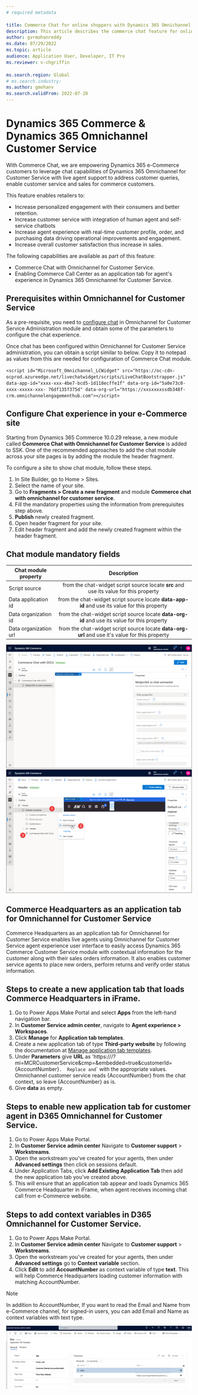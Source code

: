 ```yaml
---
# required metadata

title: Commerce Chat for online shoppers with Dynamics 365 Omnichannel Customer Service
description: This article describes the commerce chat feature for online shoppers by integrating Dynamics 365 Commerce with Dynamics 365 Omnichannel Customer Service.
author: gvrmohanreddy
ms.date: 07/29/2022
ms.topic: article
audience: Application User, Developer, IT Pro
ms.reviewer: v-chgriffin

ms.search.region: Global
# ms.search.industry: 
ms.author: gmohanv
ms.search.validFrom: 2022-07-20
---
```


# Dynamics 365 Commerce & Dynamics 365 Omnichannel Customer Service 

With Commerce Chat, we are empowering Dynamics 365 e-Commerce customers to leverage chat capabilities of Dynamics 365 Omnichannel for Customer Service with live agent support to address customer queries, enable customer service and sales for commerce customers. 

This feature enables retailers to:

- Increase personalized engagement with their consumers and better retention.
- Increase customer service with integration of human agent and self-service chatbots
- Increase agent experience with real-time customer profile, order, and purchasing data driving operational improvements and engagement.
- Increase overall customer satisfaction thus increase in sales.
 
The following capabilities are available as part of this feature:

 - Commerce Chat with Omnichannel for Customer Service.
 - Enabling Commerce Call Center as an application tab for agent's experience in Dynamics 365 Omnichannel for Customer Service.

## Prerequisites within Omnichannel for Customer Service 

As a pre-requisite, you need to [configure chat](/dynamics365/customer-service/set-up-chat-widget) in Omnichannel for Customer Service Administration module and obtain some of the parameters to configure the chat experience. 

Once chat has been configured within Omnichannel for Customer Service administration, you can obtain a script similar to below. Copy it to notepad as values from this are needed for configuration of Commerce Chat module. 

`<script id="Microsoft_Omnichannel_LCWidget" src="https://oc-cdn-ocprod.azureedge.net/livechatwidget/scripts/LiveChatBootstrapper.js" data-app-id="xxxx-xxx-4be7-bcd5-1d118ecffe1f" data-org-id="5a0e73c0-xxxx-xxxxx-xxx- 76df135f375d" data-org-url="https://xxsxxxxssdb348f-crm.omnichannelengagementhub.com"></script>`

## Configure Chat experience in your e-Commerce site 

Starting from Dynamics 365 Commerce 10.0.29 release, a new module called **Commerce Chat with Omnichannel for Customer Service** is added to SSK. One of the recommended approaches to add the chat module across your site pages is by adding the module the header fragment. 

To configure a site to show chat module, follow these steps.

1. In Site Builder, go to Home > Sites.
1. Select the name of your site.
1. Go to **Fragments \> Create a new fragment** and module **Commerce chat with omnichannel for customer service**.
1. Fill the  mandatory properties using the information from prerequisites step above. 
1. **Publish** newly created fragment.
1. Open header fragment for your site. 
1. Edit header fragment and add the newly created fragment within the header fragment.

## Chat module mandatory fields

| Chat module property| Description  |
| ------------- |:--------------:|
| Script source | from the chat-widget script source locate **src** and use its value for this property|
| Data application id      | from the chat-widget script source locate **data-app-id** and use its value for this property|
| Data organization id      | from the chat-widget script source locate **data-org-id** and use its value for this property|
| Data organization url     | from the chat-widget script source locate **data-org-url** and use it's value for this property|

![Creating a Commerce Chat module fragment in Commerce site builder](media/Commerce-chat-creating-new-fragment.png)
![Adding a fragment to a header fragment in Commerce Site Builder](media/Commerce-chat-adding-fragment-to-header-fragment.png)

## Commerce Headquarters as an application tab for Omnichannel for Customer Service

Commerce Headquarters as an application tab for Omnichannel for Customer Service enables live agents using Omnichannel for Customer Service agent experience user interface to easily access Dynamics 365 Commerce Customer Service module with contextual information for the customer along with their sales orders information. It also enables customer service agents to place new orders, perform returns and verify order status information. 

## Steps to create a new application tab that loads Commerce Headquarters in iFrame. 

1. Go to Power Apps Make Portal and select **Apps** from the left-hand navigation bar.
1. In **Customer Service admin center**,  navigate to **Agent experience \>  Workspaces**.
1. Click **Manage** for  **Application tab templates**. 
1. Create a new application tab of type **Third-party website** by following the documentation at [Manage application tab templates](/dynamics365/app-profile-manager/application-tab-templates?tabs=customerserviceadmincenter).
1. Under **Parameters**  give **URL** as 'https://<YourOrganizationHeadquartersURL>/?mi=MCRCustomerService&cmp=<LegalEntityName>&embedded=true&customerId={AccountNumber}`.  Replace `<YourOrganizationHeadquartersURL>` and `<LegalEntityname>` with the appropriate values. Omnichannel customer service reads {AccountNumber} from the chat context, so leave {AccountNumber} as is.
1. Give **data** as  empty.

## Steps to enable new application tab for customer agent in D365 Omnichannel for Customer Service.
	
1. Go to Power Apps Make Portal.
1. In **Customer Service admin center**  Navigate to **Customer support** >  **Workstreams**.
1. Open the workstream you've created for your agents, then under **Advanced settings** then click on sessions default. 
1. Under Application Tabs, click **Add Existing Application Tab** then add the new application tab you've created above.
1. This will ensure that an application tab appear and loads Dynamics 365 Commerce Headquarter in iFrame, when agent receives incoming chat call from e-Commerce website.  

## Steps to add context variables in D365 Omnichannel for Customer Service.

1. Go to Power Apps Make Portal.
1. In **Customer Service admin center**  Navigate to **Customer support** >  **Workstreams**.
1. Open the workstream you've created for your agents, then under **Advanced settings** go to **Context variable** section. 
1. Click **Edit** to add **AccountNumber** as context variable of type **text**.  This will help Commerce Headquarters loading customer information with matching AccountNumber. 

> [!NOTE] 
> In addition to AccountNumber, If you want to read the Email and Name from e-Commerce channel, for signed-in users, you can add Email and Name as context variables with text type. 

![Dynamics 365 Omnichannel Customer Service - Application tab creation](media/OC-CS-Admin-Application-Tab-Parameters.png)




